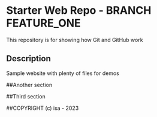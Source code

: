 # Starter Web Repo - BRANCH FEATURE_ONE

This repository is for showing how Git and GitHub work

## Description

Sample website with plenty of files for demos

##Another section

##Third section

##COPYRIGHT
(c) isa - 2023
